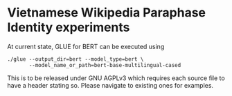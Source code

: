 # Vietnamese Wikipedia Paraphase Identity experiments

At current state, GLUE for BERT can be executed using

    ./glue --output_dir=bert --model_type=bert \
           --model_name_or_path=bert-base-multilingual-cased

This is to be released under GNU AGPLv3 which requires each source file
to have a header stating so.  Please navigate to existing ones for examples.
